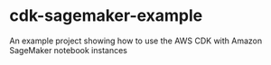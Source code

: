 # cdk-sagemaker-example
An example project showing how to use the AWS CDK with Amazon SageMaker notebook instances
